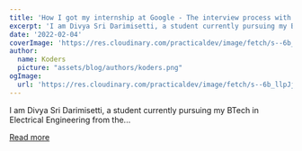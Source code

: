```yaml
---
title: 'How I got my internship at Google - The interview process with tips and resources'
excerpt: 'I am Divya Sri Darimisetti, a student currently pursuing my BTech in Electrical Engineering from the...'
date: '2022-02-04'
coverImage: 'https://res.cloudinary.com/practicaldev/image/fetch/s--6b_llpJj--/c_imagga_scale,f_auto,fl_progressive,h_420,q_auto,w_1000/https://dev-to-uploads.s3.amazonaws.com/uploads/articles/0hzhfxf23wg1r7a7ya27.jpg'
author:
  name: Koders
  picture: "assets/blog/authors/koders.png"
ogImage:
  url: 'https://res.cloudinary.com/practicaldev/image/fetch/s--6b_llpJj--/c_imagga_scale,f_auto,fl_progressive,h_420,q_auto,w_1000/https://dev-to-uploads.s3.amazonaws.com/uploads/articles/0hzhfxf23wg1r7a7ya27.jpg'
---
```


I am Divya Sri Darimisetti, a student currently pursuing my BTech in Electrical Engineering from the...

[Read more](https://dev.to/irsayvid/how-i-got-my-internship-at-google-the-interview-process-with-tips-and-resources-4d3n)
